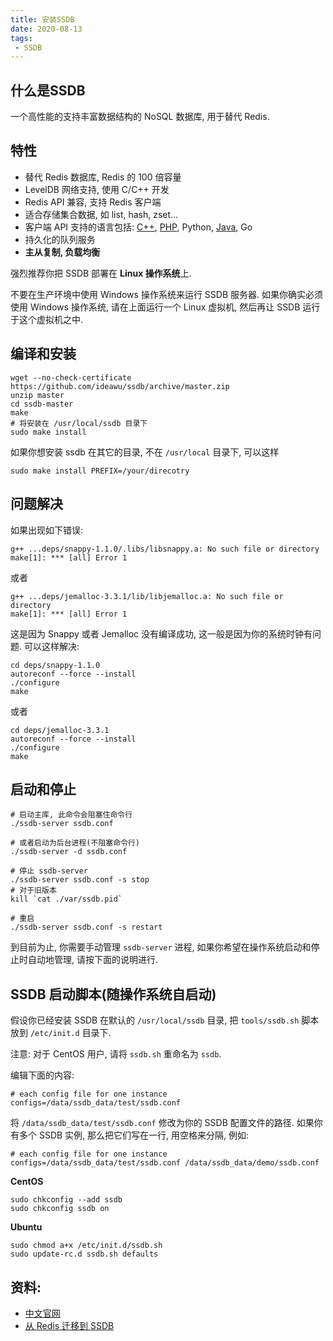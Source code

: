 ```yaml
---
title: 安装SSDB
date: 2020-08-13
tags:
 - SSDB
---
```


## 什么是SSDB

一个高性能的支持丰富数据结构的 NoSQL 数据库, 用于替代 Redis.

## 特性

- 替代 Redis 数据库, Redis 的 100 倍容量
- LevelDB 网络支持, 使用 C/C++ 开发
- Redis API 兼容, 支持 Redis 客户端
- 适合存储集合数据, 如 list, hash, zset...
- 客户端 API 支持的语言包括: [C++](http://ssdb.io/docs/cpp/), [PHP](http://ssdb.io/docs/zh_cn/php/), Python, [Java](http://ssdb.io/docs/java/), Go
- 持久化的队列服务
- **主从复制, 负载均衡**

强烈推荐你把 SSDB 部署在 **Linux 操作系统**上.

不要在生产环境中使用 Windows 操作系统来运行 SSDB 服务器. 如果你确实必须使用 Windows 操作系统, 请在上面运行一个 Linux 虚拟机, 然后再让 SSDB 运行于这个虚拟机之中.

## 编译和安装

```shell
wget --no-check-certificate https://github.com/ideawu/ssdb/archive/master.zip
unzip master
cd ssdb-master
make
# 将安装在 /usr/local/ssdb 目录下
sudo make install
```

如果你想安装 ssdb 在其它的目录, 不在 `/usr/local` 目录下, 可以这样

```shell
sudo make install PREFIX=/your/direcotry
```

## 问题解决

如果出现如下错误:

```shell
g++ ...deps/snappy-1.1.0/.libs/libsnappy.a: No such file or directory
make[1]: *** [all] Error 1
```

或者

```shell
g++ ...deps/jemalloc-3.3.1/lib/libjemalloc.a: No such file or directory
make[1]: *** [all] Error 1
```

这是因为 Snappy 或者 Jemalloc 没有编译成功, 这一般是因为你的系统时钟有问题. 可以这样解决:

```shell
cd deps/snappy-1.1.0
autoreconf --force --install
./configure
make
```

或者

```shell
cd deps/jemalloc-3.3.1
autoreconf --force --install
./configure
make
```

## 启动和停止

```shell
# 启动主库, 此命令会阻塞住命令行
./ssdb-server ssdb.conf

# 或者启动为后台进程(不阻塞命令行)
./ssdb-server -d ssdb.conf

# 停止 ssdb-server
./ssdb-server ssdb.conf -s stop
# 对于旧版本
kill `cat ./var/ssdb.pid`

# 重启
./ssdb-server ssdb.conf -s restart
```

到目前为止, 你需要手动管理 `ssdb-server` 进程, 如果你希望在操作系统启动和停止时自动地管理, 请按下面的说明进行.

## SSDB 启动脚本(随操作系统自启动)

假设你已经安装 SSDB 在默认的 `/usr/local/ssdb` 目录, 把 `tools/ssdb.sh` 脚本放到 `/etc/init.d` 目录下.

注意: 对于 CentOS 用户, 请将 `ssdb.sh` 重命名为 `ssdb`.

编辑下面的内容:

```shell
# each config file for one instance
configs=/data/ssdb_data/test/ssdb.conf
```

将 `/data/ssdb_data/test/ssdb.conf` 修改为你的 SSDB 配置文件的路径. 如果你有多个 SSDB 实例, 那么把它们写在一行, 用空格来分隔, 例如:

```shell
# each config file for one instance
configs=/data/ssdb_data/test/ssdb.conf /data/ssdb_data/demo/ssdb.conf
```

**CentOS**

```shell
sudo chkconfig --add ssdb
sudo chkconfig ssdb on
```

**Ubuntu**

```shell
sudo chmod a+x /etc/init.d/ssdb.sh
sudo update-rc.d ssdb.sh defaults
```



## 资料:

- [中文官网](http://ssdb.io/zh_cn/)
- [从 Redis 迁移到 SSDB](http://ssdb.io/docs/zh_cn/redis-to-ssdb.html)
